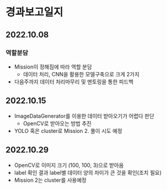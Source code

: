 # 경과보고일지

## 2022.10.08

### 역할분담

+ Mission이 정해짐에 따라 역할 분담
  + 데이터 처리, CNN을 활용한 모델구축으로 크게 2가지
+ 다음주까지 데이터 처리마무리 및 멘토링을 통한 피드백



## 2022.10.15

+ ImageDataGenerator를 이용한 데이터 받아오기가 어렵다 판단
  + OpenCV로 받아오는 방법 추진
+ YOLO 혹은 cluster로 Mission 2. 풀이 시도 예정



## 2022.10.29

+ OpenCV로 이미지 크기 (100, 100, 3)으로 받아옴
+ label 확인 결과 label별 데이터 양의 차이가 큰 것을 확인(조치 필요)
+ Mission 2는 cluster를 사용예정

